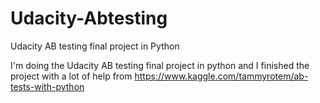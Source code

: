 # Udacity-Abtesting
Udacity AB testing final project in Python

I'm doing the Udacity AB testing final project in python and I finished the project with a lot of help from 
https://www.kaggle.com/tammyrotem/ab-tests-with-python













